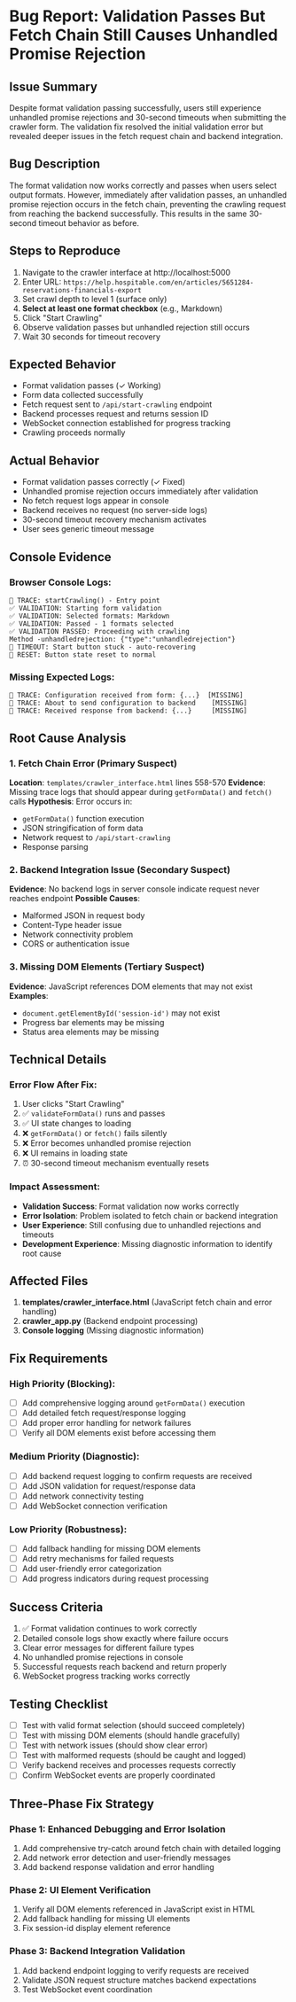 # Bug Report: Validation Passes But Fetch Chain Still Causes Unhandled Promise Rejection

## Issue Summary
Despite format validation passing successfully, users still experience unhandled promise rejections and 30-second timeouts when submitting the crawler form. The validation fix resolved the initial validation error but revealed deeper issues in the fetch request chain and backend integration.

## Bug Description
The format validation now works correctly and passes when users select output formats. However, immediately after validation passes, an unhandled promise rejection occurs in the fetch chain, preventing the crawling request from reaching the backend successfully. This results in the same 30-second timeout behavior as before.

## Steps to Reproduce
1. Navigate to the crawler interface at http://localhost:5000
2. Enter URL: `https://help.hospitable.com/en/articles/5651284-reservations-financials-export`
3. Set crawl depth to level 1 (surface only)
4. **Select at least one format checkbox** (e.g., Markdown)
5. Click "Start Crawling"
6. Observe validation passes but unhandled rejection still occurs
7. Wait 30 seconds for timeout recovery

## Expected Behavior
- Format validation passes (✓ Working)
- Form data collected successfully
- Fetch request sent to `/api/start-crawling` endpoint
- Backend processes request and returns session ID
- WebSocket connection established for progress tracking
- Crawling proceeds normally

## Actual Behavior
- Format validation passes correctly (✓ Fixed)
- Unhandled promise rejection occurs immediately after validation
- No fetch request logs appear in console
- Backend receives no request (no server-side logs)
- 30-second timeout recovery mechanism activates
- User sees generic timeout message

## Console Evidence

### Browser Console Logs:
```
🚀 TRACE: startCrawling() - Entry point
✅ VALIDATION: Starting form validation
✅ VALIDATION: Selected formats: Markdown
✅ VALIDATION: Passed - 1 formats selected
✅ VALIDATION PASSED: Proceeding with crawling
Method -unhandledrejection: {"type":"unhandledrejection"}
🚨 TIMEOUT: Start button stuck - auto-recovering
🔄 RESET: Button state reset to normal
```

### Missing Expected Logs:
```
📝 TRACE: Configuration received from form: {...}  [MISSING]
📝 TRACE: About to send configuration to backend    [MISSING]
🚀 TRACE: Received response from backend: {...}     [MISSING]
```

## Root Cause Analysis

### 1. Fetch Chain Error (Primary Suspect)
**Location**: `templates/crawler_interface.html` lines 558-570
**Evidence**: Missing trace logs that should appear during `getFormData()` and `fetch()` calls
**Hypothesis**: Error occurs in:
- `getFormData()` function execution
- JSON stringification of form data
- Network request to `/api/start-crawling`
- Response parsing

### 2. Backend Integration Issue (Secondary Suspect)
**Evidence**: No backend logs in server console indicate request never reaches endpoint
**Possible Causes**:
- Malformed JSON in request body
- Content-Type header issue
- Network connectivity problem
- CORS or authentication issue

### 3. Missing DOM Elements (Tertiary Suspect)
**Evidence**: JavaScript references DOM elements that may not exist
**Examples**:
- `document.getElementById('session-id')` may not exist
- Progress bar elements may be missing
- Status area elements may be missing

## Technical Details

### Error Flow After Fix:
1. User clicks "Start Crawling"
2. ✅ `validateFormData()` runs and passes
3. ✅ UI state changes to loading
4. ❌ `getFormData()` or `fetch()` fails silently
5. ❌ Error becomes unhandled promise rejection
6. ❌ UI remains in loading state
7. ⏰ 30-second timeout mechanism eventually resets

### Impact Assessment:
- **Validation Success**: Format validation now works correctly
- **Error Isolation**: Problem isolated to fetch chain or backend integration
- **User Experience**: Still confusing due to unhandled rejections and timeouts
- **Development Experience**: Missing diagnostic information to identify root cause

## Affected Files
1. **templates/crawler_interface.html** (JavaScript fetch chain and error handling)
2. **crawler_app.py** (Backend endpoint processing)
3. **Console logging** (Missing diagnostic information)

## Fix Requirements

### High Priority (Blocking):
- [ ] Add comprehensive logging around `getFormData()` execution
- [ ] Add detailed fetch request/response logging
- [ ] Add proper error handling for network failures
- [ ] Verify all DOM elements exist before accessing them

### Medium Priority (Diagnostic):
- [ ] Add backend request logging to confirm requests are received
- [ ] Add JSON validation for request/response data
- [ ] Add network connectivity testing
- [ ] Add WebSocket connection verification

### Low Priority (Robustness):
- [ ] Add fallback handling for missing DOM elements
- [ ] Add retry mechanisms for failed requests
- [ ] Add user-friendly error categorization
- [ ] Add progress indicators during request processing

## Success Criteria
1. ✅ Format validation continues to work correctly
2. Detailed console logs show exactly where failure occurs
3. Clear error messages for different failure types
4. No unhandled promise rejections in console
5. Successful requests reach backend and return properly
6. WebSocket progress tracking works correctly

## Testing Checklist
- [ ] Test with valid format selection (should succeed completely)
- [ ] Test with missing DOM elements (should handle gracefully)
- [ ] Test with network issues (should show clear error)
- [ ] Test with malformed requests (should be caught and logged)
- [ ] Verify backend receives and processes requests correctly
- [ ] Confirm WebSocket events are properly coordinated

## Three-Phase Fix Strategy

### Phase 1: Enhanced Debugging and Error Isolation
1. Add comprehensive try-catch around fetch chain with detailed logging
2. Add network error detection and user-friendly messages
3. Add backend response validation and error handling

### Phase 2: UI Element Verification
1. Verify all DOM elements referenced in JavaScript exist in HTML
2. Add fallback handling for missing UI elements
3. Fix session-id display element reference

### Phase 3: Backend Integration Validation
1. Add backend endpoint logging to verify requests are received
2. Validate JSON request structure matches backend expectations
3. Test WebSocket event coordination